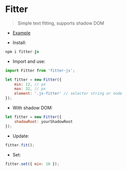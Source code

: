 # Fitter
> Simple text fitting, supports shadow DOM

- [Example](https://roquef.github.io/Fitter.html)

- Install:
```s
npm i fitter-js
```


- Import and use:
```javascript
import Fitter from 'fitter-js';

let fitter = new Fitter({
	min: 12, // px
    max: 32, // px
    element: '.js-fitter' // selector string or node
});
```


- With shadow DOM:
```javascript
let fitter = new Fitter({
    shadowRoot: yourShadowRoot
});
```


- Update:
```javascript
fitter.fit();
```


- Set:
```javascript
fitter.set({ min: 10 });
```